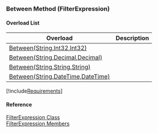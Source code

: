 ﻿### Between Method (FilterExpression)

#### Overload List

| Overload | Description |
| --- | --- |
| [Between(String,Int32,Int32)](fcSDK~FChoice.Foundation.Filters.FilterExpression~Between(String,Int32,Int32).md) |   |
| [Between(String,Decimal,Decimal)](fcSDK~FChoice.Foundation.Filters.FilterExpression~Between(String,Decimal,Decimal).md) |   |
| [Between(String,String,String)](fcSDK~FChoice.Foundation.Filters.FilterExpression~Between(String,String,String).md) |   |
| [Between(String,DateTime,DateTime)](fcSDK~FChoice.Foundation.Filters.FilterExpression~Between(String,DateTime,DateTime).md) |   |

[!include[Requirements](../partials/requirements.md)]



#### Reference

[FilterExpression Class](fcSDK~FChoice.Foundation.Filters.FilterExpression.md)  
[FilterExpression Members](fcSDK~FChoice.Foundation.Filters.FilterExpression_members.md)